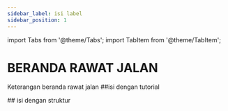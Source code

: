 ```yaml
---
sidebar_label: isi label
sidebar_position: 1
---
```


import Tabs from '@theme/Tabs';
import TabItem from '@theme/TabItem';

# BERANDA RAWAT JALAN
Keterangan beranda rawat jalan
<Tabs>
<TabItem value="Tutorial" label="Tutorial" default>
##isi dengan tutorial

</TabItem>
<TabItem value="Struktur" label="Struktur">
## isi dengan struktur
</TabItem>
</Tabs>

